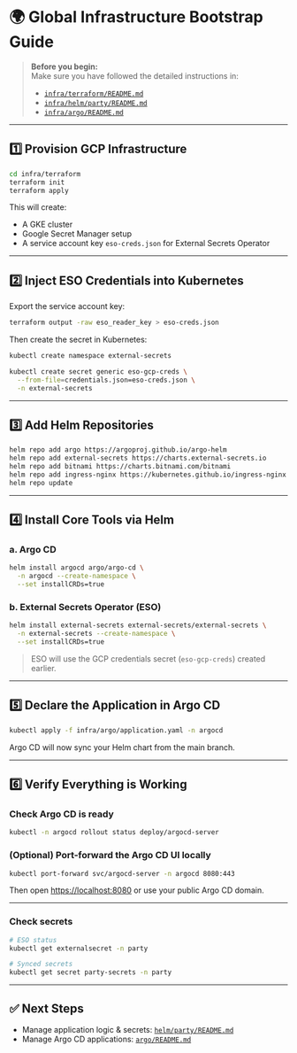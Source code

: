 # 🌍 Global Infrastructure Bootstrap Guide

> **Before you begin:**  
> Make sure you have followed the detailed instructions in:
>
> - [`infra/terraform/README.md`](../terraform/README.md)
> - [`infra/helm/party/README.md`](../helm/party/README.md)
> - [`infra/argo/README.md`](../argo/README.md)

---

## 1️⃣ Provision GCP Infrastructure

```bash
cd infra/terraform
terraform init
terraform apply
```

This will create:

- A GKE cluster
- Google Secret Manager setup
- A service account key `eso-creds.json` for External Secrets Operator

---

## 2️⃣ Inject ESO Credentials into Kubernetes

Export the service account key:

```bash
terraform output -raw eso_reader_key > eso-creds.json 
```

Then create the secret in Kubernetes:

```bash
kubectl create namespace external-secrets

kubectl create secret generic eso-gcp-creds \
  --from-file=credentials.json=eso-creds.json \
  -n external-secrets
```

---

## 3️⃣ Add Helm Repositories

```bash
helm repo add argo https://argoproj.github.io/argo-helm
helm repo add external-secrets https://charts.external-secrets.io
helm repo add bitnami https://charts.bitnami.com/bitnami
helm repo add ingress-nginx https://kubernetes.github.io/ingress-nginx
helm repo update
```

---

## 4️⃣ Install Core Tools via Helm

### a. Argo CD

```bash
helm install argocd argo/argo-cd \
  -n argocd --create-namespace \
  --set installCRDs=true
```

### b. External Secrets Operator (ESO)

```bash
helm install external-secrets external-secrets/external-secrets \
  -n external-secrets --create-namespace \
  --set installCRDs=true
```

> ESO will use the GCP credentials secret (`eso-gcp-creds`) created earlier.

---

## 5️⃣ Declare the Application in Argo CD

```bash
kubectl apply -f infra/argo/application.yaml -n argocd
```

Argo CD will now sync your Helm chart from the main branch.

---

## 6️⃣ Verify Everything is Working

### Check Argo CD is ready

```bash
kubectl -n argocd rollout status deploy/argocd-server
```

### (Optional) Port-forward the Argo CD UI locally

```bash
kubectl port-forward svc/argocd-server -n argocd 8080:443
```

Then open [https://localhost:8080](https://localhost:8080) or use your public Argo CD domain.

---

### Check secrets

```bash
# ESO status
kubectl get externalsecret -n party

# Synced secrets
kubectl get secret party-secrets -n party
```

---

## ✅ Next Steps

- Manage application logic & secrets: [`helm/party/README.md`](../helm/party/README.md)
- Manage Argo CD applications: [`argo/README.md`](../argo/README.md)
